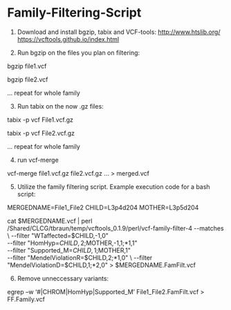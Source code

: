 # Family-Filtering-Script

1. Download and install bgzip, tabix and VCF-tools:
http://www.htslib.org/
https://vcftools.github.io/index.html

2. Run bgzip on the files you plan on filtering:

  bgzip file1.vcf
  
  bgzip file2.vcf
  
  ... repeat for whole family
  
3. Run tabix on the now .gz files:

  tabix -p vcf File1.vcf.gz
  
  tabix -p vcf File2.vcf.gz
  
  ... repeat for whole family
 
4. run vcf-merge

  vcf-merge file1.vcf.gz file2.vcf.gz ... > merged.vcf
  
5. Utilize the family filtering script. Example execution code for a bash script:

 MERGEDNAME=File1_File2
 CHILD=L3p4d204
 MOTHER=L3p5d204

 cat  $MERGEDNAME.vcf | perl 
 /Shared/CLCG/tbraun/temp/vcftools_0.1.9/perl/vcf-family-filter-4 --matches \
  --filter "WTaffected=$CHILD,-1,0" \
  --filter "HomHyp=$CHILD,2;$MOTHER,-1,1;*1,1" \
  --filter "Supported_M=$CHILD,1;$MOTHER,1" \
  --filter "MendelViolationR=$CHILD,2;*1,0" \
  --filter "MendelViolationD=$CHILD,1;*2,0" >  $MERGEDNAME.FamFilt.vcf

6. Remove unneccessary variants:

egrep –w ‘#|CHROM|HomHyp|Supported_M’ File1_File2.FamFilt.vcf > FF.Family.vcf
